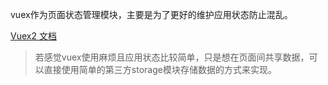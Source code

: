 vuex作为页面状态管理模块，主要是为了更好的维护应用状态防止混乱。

[Vuex2 文档](http://vuex.vuejs.org/zh-cn/getting-started.html)

> 若感觉vuex使用麻烦且应用状态比较简单，只是想在页面间共享数据，可以直接使用简单的第三方storage模块存储数据的方式来实现。
